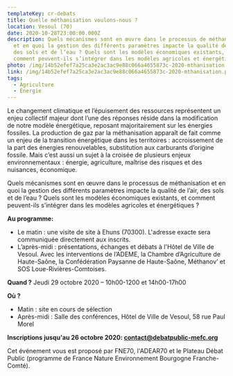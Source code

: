 ```yaml
---
templateKey: cr-debats
title: Quelle méthanisation voulons-nous ?
location: Vesoul (70)
date: 2020-10-28T23:00:00.000Z
description: Quels mécanismes sont en œuvre dans le processus de méthanisation
  et en quoi la gestion des différents paramètres impacte la qualité de l’air,
  des sols et de l’eau ? Quels sont les modèles économiques existants, et
  comment peuvent-ils s’intégrer dans les modèles agricoles et énergétiques ?
photo: /img/14b52efef7a25ca3e2ac3ac9e88c066a4655873c-2020-mthanisation.png
link: /img/14b52efef7a25ca3e2ac3ac9e88c066a4655873c-2020-mthanisation.png
tags:
  - Agriculture
  - Énergie
---
```

Le changement climatique et l’épuisement des ressources représentent un enjeu collectif majeur dont l’une des réponses réside dans la modification de notre modèle énergétique, reposant majoritairement sur les énergies fossiles. La production de gaz par la méthanisation apparaît de fait comme un enjeu de la transition énergétique dans les territoires : accroissement de la part des énergies renouvelables, substitution aux carburants d’origine fossile. Mais c’est aussi un sujet à la croisée de plusieurs enjeux environnementaux : énergie, agriculture, maîtrise des risques et des nuisances, économique.

Quels mécanismes sont en œuvre dans le processus de méthanisation et en quoi la gestion des différents paramètres impacte la qualité de l’air, des sols et de l’eau ? Quels sont les modèles économiques existants, et comment peuvent-ils s’intégrer dans les modèles agricoles et énergétiques ?

**Au programme:**

* Le matin : une visite de site à Ehuns (70300). L'adresse exacte sera communiquée directement aux inscrits.
* L’après-midi : présentations, échanges et débats à l'Hôtel de Ville de Vesoul. Avec les interventions de l’ADEME, la Chambre d’Agriculture de Haute-Saône, la Confédération Paysanne de Haute-Saône, Méthanov’ et SOS Loue-Rivières-Comtoises.

**Quand ?** Jeudi 29 octobre 2020 – 10h00-1200 et 14h00-17h00

**Où ?**

* Matin : site en cours de sélection
* Après-midi : Salle des conférences, Hôtel de Ville de Vesoul, 58 rue Paul Morel

**Inscriptions jusqu'au 26 octobre 2020: contact@debatpublic-mefc.org**

Cet événement vous est proposé par FNE70, l'ADEAR70 et le Plateau Débat Public (programme de France Nature Environnement Bourgogne Franche-Comté).